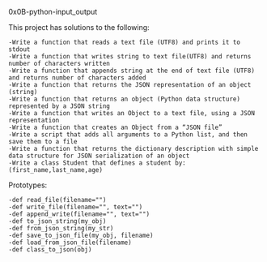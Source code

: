 0x0B-python-input_output

This project has solutions to the following:

	-Write a function that reads a text file (UTF8) and prints it to stdout
	-Write a function that writes string to text file(UTF8) and returns number of characters written
	-Write a function that appends string at the end of text file (UTF8) and returns number of characters added
	-Write a function that returns the JSON representation of an object (string)
	-Write a function that returns an object (Python data structure) represented by a JSON string
	-Write a function that writes an Object to a text file, using a JSON representation
	-Write a function that creates an Object from a “JSON file”
	-Write a script that adds all arguments to a Python list, and then save them to a file
	-Write a function that returns the dictionary description with simple data structure for JSON serialization of an object
	-Write a class Student that defines a student by:(first_name,last_name,age)


Prototypes:

	-def read_file(filename="")
	-def write_file(filename="", text="")
	-def append_write(filename="", text="")
	-def to_json_string(my_obj)
	-def from_json_string(my_str)
	-def save_to_json_file(my_obj, filename)
	-def load_from_json_file(filename)
	-def class_to_json(obj)
